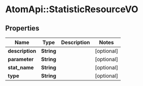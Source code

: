 # AtomApi::StatisticResourceVO

## Properties
Name | Type | Description | Notes
------------ | ------------- | ------------- | -------------
**description** | **String** |  | [optional] 
**parameter** | **String** |  | [optional] 
**stat_name** | **String** |  | [optional] 
**type** | **String** |  | [optional] 


